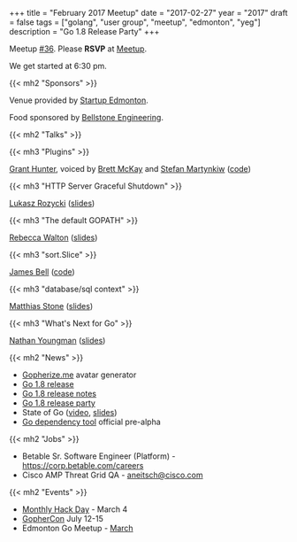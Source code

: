+++
title = "February 2017 Meetup"
date = "2017-02-27"
year = "2017"
draft = false
tags = ["golang", "user group", "meetup", "edmonton", "yeg"]
description = "Go 1.8 Release Party"
+++

Meetup [#36](https://github.com/edmontongo/presentations/issues/54). Please **RSVP** at [Meetup](https://www.meetup.com/startupedmonton/events/jptkwlywdbkc/).

We get started at 6:30 pm.

{{< mh2 "Sponsors" >}}

Venue provided by [Startup Edmonton](https://www.startupedmonton.com/).

Food sponsored by [Bellstone Engineering](https://bellstone.ca/).

{{< mh2 "Talks" >}}

{{< mh3 "Plugins" >}}

[Grant Hunter](https://github.com/grantdhunter), voiced by [Brett McKay](https://github.com/mckayb24) and [Stefan Martynkiw](https://github.com/linster) ([code](https://github.com/grantdhunter/go_plugin_talk))

{{< mh3 "HTTP Server Graceful Shutdown" >}}

[Lukasz Rozycki](https://github.com/lukaszroz) ([slides](https://talks.godoc.org/github.com/edmontongo/presentations/2017-02/http-shutdown.slide#1))

{{< mh3 "The default GOPATH" >}}

[Rebecca Walton](https://github.com/waltonr8) ([slides](https://talks.godoc.org/github.com/edmontongo/presentations/2017-02/gopath.slide#1))

{{< mh3 "sort.Slice" >}}

[James Bell](https://github.com/stellentus) ([code](https://github.com/edmontongo/presentations/tree/master/2017-02/sort-slice))

{{< mh3 "database/sql context" >}}

[Matthias Stone](https://github.com/matthias-stone) ([slides](https://talks.godoc.org/github.com/edmontongo/presentations/2017-02/db-context.slide#1))

{{< mh3 "What's Next for Go" >}}

[Nathan Youngman](https://github.com/nathany) ([slides](https://talks.godoc.org/github.com/edmontongo/presentations/2017-02/proposals/next.slide#1))

{{< mh2 "News" >}}

- [Gopherize.me](https://gopherize.me/) avatar generator
- [Go 1.8 release](https://groups.google.com/forum/#!topic/golang-announce/7q2AdUHAuuI)
- [Go 1.8 release notes](https://golang.org/doc/go1.8)
- [Go 1.8 release party](https://github.com/golang/go/wiki/Go-1.8-Release-Party)
- State of Go ([video](https://www.youtube.com/watch?v=tY4UKkgb5IY), [slides](https://talks.golang.org/2017/state-of-go.slide#1))
- [Go dependency tool](https://github.com/golang/dep) official pre-alpha

{{< mh2 "Jobs" >}}

- Betable Sr. Software Engineer (Platform) - https://corp.betable.com/careers
- Cisco AMP Threat Grid QA - aneitsch@cisco.com

{{< mh2 "Events" >}}

- [Monthly Hack Day](https://www.meetup.com/startupedmonton/events/qvnfrlywfbgb/) - March 4
- [GopherCon](https://gophercon.com/) July 12-15
- Edmonton Go Meetup - [March](/meetup/2017-03/)
